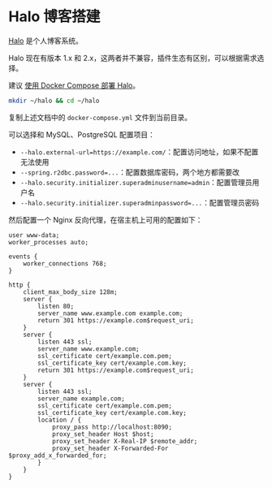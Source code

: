 # Halo 博客搭建

[Halo](https://halo.run/) 是个人博客系统。

Halo 现在有版本 1.x 和 2.x，这两者并不兼容，插件生态有区别，可以根据需求选择。

建议 [使用 Docker Compose 部署 Halo](https://docs.halo.run/getting-started/install/docker-compose/)。

```bash
mkdir ~/halo && cd ~/halo
```

复制上述文档中的 `docker-compose.yml` 文件到当前目录。

可以选择和 MySQL、PostgreSQL 配置项目：
- `--halo.external-url=https://example.com/`：配置访问地址，如果不配置无法使用
- `--spring.r2dbc.password=...`：配置数据库密码，两个地方都需要改
- `--halo.security.initializer.superadminusername=admin`：配置管理员用户名
- `--halo.security.initializer.superadminpassword=...`：配置管理员密码

然后配置一个 Nginx 反向代理，在宿主机上可用的配置如下：

```nginx
user www-data;
worker_processes auto;

events {
    worker_connections 768;
}

http {
    client_max_body_size 128m;
    server {
        listen 80;
        server_name www.example.com example.com;
        return 301 https://example.com$request_uri;
    }
    server {
        listen 443 ssl;
        server_name www.example.com;
        ssl_certificate cert/example.com.pem;
        ssl_certificate_key cert/example.com.key;
        return 301 https://example.com$request_uri;
    }
    server {
        listen 443 ssl;
        server_name example.com;
        ssl_certificate cert/example.com.pem;
        ssl_certificate_key cert/example.com.key;
        location / {
            proxy_pass http://localhost:8090;
            proxy_set_header Host $host;
            proxy_set_header X-Real-IP $remote_addr;
            proxy_set_header X-Forwarded-For $proxy_add_x_forwarded_for;
        }
    }
}
```
